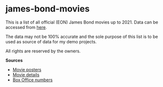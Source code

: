 # james-bond-movies

This is a list of all official (EON) James Bond movies up to 2021. Data can be accessed from [here](https://my-json-server.typicode.com/gvrettos/james-bond-movies). 

The data may not be 100% accurate and the sole purpose of this list is to be used as source of data for my demo projects.

All rights are reserved by the owners.

**Sources**
* [Movie posters](https://www.movieposterdb.com)
* [Movie details](https://www.imdb.com/)
* [Box Office numbers](https://www.007james.com/articles/box_office.php)